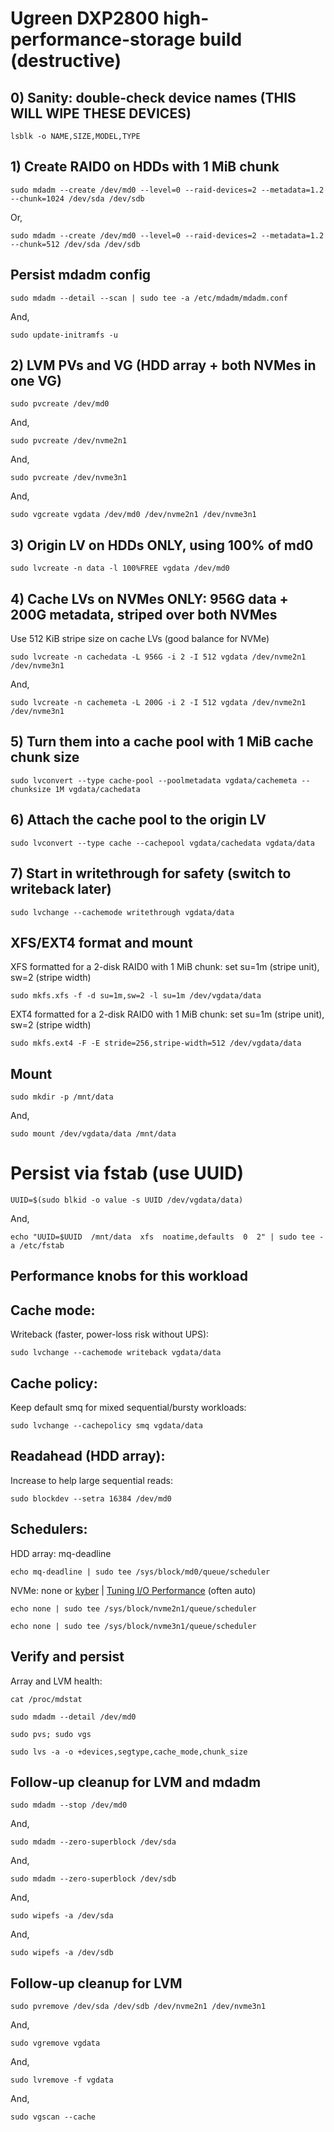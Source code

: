 # Ugreen DXP2800 high-performance-storage build (destructive)

## 0) Sanity: double-check device names (THIS WILL WIPE THESE DEVICES)

```lsblk -o NAME,SIZE,MODEL,TYPE```

## 1) Create RAID0 on HDDs with 1 MiB chunk

```sudo mdadm --create /dev/md0 --level=0 --raid-devices=2 --metadata=1.2 --chunk=1024 /dev/sda /dev/sdb```

Or,

```sudo mdadm --create /dev/md0 --level=0 --raid-devices=2 --metadata=1.2 --chunk=512 /dev/sda /dev/sdb```

## Persist mdadm config

```sudo mdadm --detail --scan | sudo tee -a /etc/mdadm/mdadm.conf```

And,

```sudo update-initramfs -u```

## 2) LVM PVs and VG (HDD array + both NVMes in one VG)
```sudo pvcreate /dev/md0```

And,

```sudo pvcreate /dev/nvme2n1```

And,

```sudo pvcreate /dev/nvme3n1```

And,

```sudo vgcreate vgdata /dev/md0 /dev/nvme2n1 /dev/nvme3n1```

## 3) Origin LV on HDDs ONLY, using 100% of md0

```sudo lvcreate -n data -l 100%FREE vgdata /dev/md0```

## 4) Cache LVs on NVMes ONLY: 956G data + 200G metadata, striped over both NVMes

Use 512 KiB stripe size on cache LVs (good balance for NVMe)

```sudo lvcreate -n cachedata -L 956G -i 2 -I 512 vgdata /dev/nvme2n1 /dev/nvme3n1```

And,

```sudo lvcreate -n cachemeta -L 200G -i 2 -I 512 vgdata /dev/nvme2n1 /dev/nvme3n1```

## 5) Turn them into a cache pool with 1 MiB cache chunk size

```sudo lvconvert --type cache-pool --poolmetadata vgdata/cachemeta --chunksize 1M vgdata/cachedata```

## 6) Attach the cache pool to the origin LV

```sudo lvconvert --type cache --cachepool vgdata/cachedata vgdata/data```

## 7) Start in writethrough for safety (switch to writeback later)

```sudo lvchange --cachemode writethrough vgdata/data```

## XFS/EXT4 format and mount

XFS formatted for a 2-disk RAID0 with 1 MiB chunk: set su=1m (stripe unit), sw=2 (stripe width)

```sudo mkfs.xfs -f -d su=1m,sw=2 -l su=1m /dev/vgdata/data```

EXT4 formatted for a 2-disk RAID0 with 1 MiB chunk: set su=1m (stripe unit), sw=2 (stripe width)

```sudo mkfs.ext4 -F -E stride=256,stripe-width=512 /dev/vgdata/data```

## Mount
```sudo mkdir -p /mnt/data```

And,

```sudo mount /dev/vgdata/data /mnt/data```

# Persist via fstab (use UUID)

```UUID=$(sudo blkid -o value -s UUID /dev/vgdata/data)```

And,

```echo "UUID=$UUID  /mnt/data  xfs  noatime,defaults  0  2" | sudo tee -a /etc/fstab```

## Performance knobs for this workload

## Cache mode:

Writeback (faster, power-loss risk without UPS):

```sudo lvchange --cachemode writeback vgdata/data```

## Cache policy:
Keep default smq for mixed sequential/bursty workloads:

```sudo lvchange --cachepolicy smq vgdata/data```

## Readahead (HDD array):
Increase to help large sequential reads:

```sudo blockdev --setra 16384 /dev/md0```

## Schedulers:
HDD array: mq-deadline

```echo mq-deadline | sudo tee /sys/block/md0/queue/scheduler```

NVMe: none or [kyber](https://lwn.net/Articles/720675/) | [Tuning I/O Performance](https://documentation.suse.com/en-us/sles/12-SP5/html/SLES-all/cha-tuning-io.html) (often auto)

```echo none | sudo tee /sys/block/nvme2n1/queue/scheduler```

```echo none | sudo tee /sys/block/nvme3n1/queue/scheduler```

## Verify and persist
Array and LVM health:

```cat /proc/mdstat```

```sudo mdadm --detail /dev/md0```

```sudo pvs; sudo vgs```

```sudo lvs -a -o +devices,segtype,cache_mode,chunk_size```

## Follow-up cleanup for LVM and mdadm

```sudo mdadm --stop /dev/md0```

And,

```sudo mdadm --zero-superblock /dev/sda```

And,

```sudo mdadm --zero-superblock /dev/sdb```

And,

```sudo wipefs -a /dev/sda```

And,

```sudo wipefs -a /dev/sdb```

## Follow-up cleanup for LVM

```sudo pvremove /dev/sda /dev/sdb /dev/nvme2n1 /dev/nvme3n1```

And,

```sudo vgremove vgdata```

And,

```sudo lvremove -f vgdata```

And,

```sudo vgscan --cache```